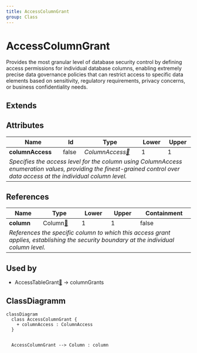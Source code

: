 ```yaml
---
title: AccessColumnGrant
group: Class
---
```


# AccessColumnGrant<a name="class-accesscolumngrant"></a>

Provides the most granular level of database security control by defining access permissions for individual database columns, enabling extremely precise data governance policies that can restrict access to specific data elements based on sensitivity, regulatory requirements, privacy concerns, or business confidentiality needs.
## Extends

## Attributes

<table>
  <thead>
    <tr>
      <th>Name</th>
      <th>Id</th>
      <th>Type</th>
      <th>Lower</th>
      <th>Upper</th>
    </tr>
  </thead>
  <tbody>
    <tr>
      <td><strong>columnAccess</strong></td>
      <td>false</td>
      <td><em>ColumnAccess<a href="./enum-ColumnAccess">🔗</a></em></td>
      <td>1</td>
      <td>1</td>
    </tr>
    <tr>
      <td colspan="5"><em>Specifies the access level for the column using ColumnAccess enumeration values, providing the finest-grained control over data access at the individual column level.</em></td>
    </tr>
  </tbody>
</table>

## References

<table>
  <thead>
    <tr>
      <th>Name</th>
      <th>Type</th>
      <th>Lower</th>
      <th>Upper</th>
      <th>Containment</th>
    </tr>
  </thead>
  <tbody>
    <tr>
      <td><strong>column</strong></td>
      <td>Column<a href="./class-Column">🔗</a></td>
      <td>1</td>
      <td>1</td>
      <td>false</td>
    </tr>
    <tr>
      <td colspan="5"><em>References the specific column to which this access grant applies, establishing the security boundary at the individual column level.</em></td>
    </tr>
  </tbody>
</table>



## Used by

- AccessTableGrant[🔗](./class-AccessTableGrant) → columnGrants

## ClassDiagramm

```mermaid
classDiagram
  class AccessColumnGrant {
    + columnAccess : ColumnAccess
  }


  AccessColumnGrant --> Column : column

```
